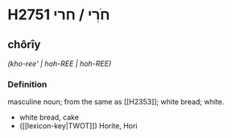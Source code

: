 # H2751 חֹרִי / חרי

## chôrîy

_(kho-ree' | hoh-REE | hoh-REE)_

### Definition

masculine noun; from the same as [[H2353]]; white bread; white.

- white bread, cake
- ([[lexicon-key|TWOT]]) Horite, Hori
